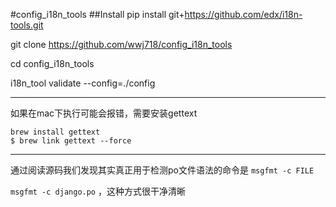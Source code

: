 #config_i18n_tools
##Install
pip install git+https://github.com/edx/i18n-tools.git

git clone https://github.com/wwj718/config_i18n_tools

cd config_i18n_tools

i18n_tool validate --config=./config


---

如果在mac下执行可能会报错，需要安装gettext

```
brew install gettext  
$ brew link gettext --force
```

---

通过阅读源码我们发现其实真正用于检测po文件语法的命令是 `msgfmt -c FILE`

`msgfmt -c django.po` ，这种方式很干净清晰
